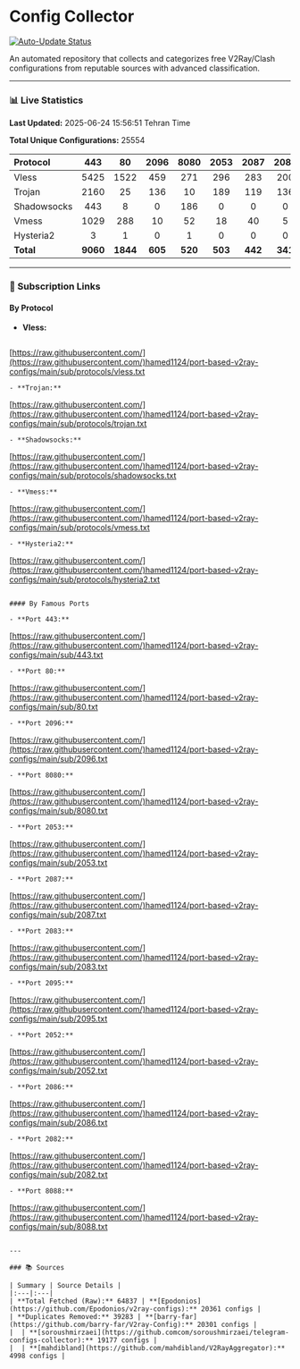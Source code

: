 # Config Collector

[![Auto-Update Status](https://github.com/hamed1124/port-based-v2ray-configs/actions/workflows/main.yml/badge.svg)](https://github.com/hamed1124/port-based-v2ray-configs/actions/workflows/main.yml)

An automated repository that collects and categorizes free V2Ray/Clash configurations from reputable sources with advanced classification.

---

### 📊 Live Statistics

**Last Updated:** 2025-06-24 15:56:51 Tehran Time

**Total Unique Configurations:** 25554

| Protocol | 443 | 80 | 2096 | 8080 | 2053 | 2087 | 2083 | 2095 | 2052 | 2086 | 2082 | 8088 | Total |
|:---| :---: | :---: | :---: | :---: | :---: | :---: | :---: | :---: | :---: | :---: | :---: | :---: |:---:|
| Vless | 5425 | 1522 | 459 | 271 | 296 | 283 | 200 | 133 | 181 | 101 | 90 | 15 | **15125** |
| Trojan | 2160 | 25 | 136 | 10 | 189 | 119 | 136 | 0 | 0 | 0 | 0 | 0 | **4137** |
| Shadowsocks | 443 | 8 | 0 | 186 | 0 | 0 | 0 | 0 | 0 | 0 | 0 | 0 | **3491** |
| Vmess | 1029 | 288 | 10 | 52 | 18 | 40 | 5 | 124 | 24 | 19 | 24 | 2 | **2724** |
| Hysteria2 | 3 | 1 | 0 | 1 | 0 | 0 | 0 | 0 | 0 | 0 | 0 | 0 | **40** |
| **Total** | **9060** | **1844** | **605** | **520** | **503** | **442** | **341** | **257** | **205** | **120** | **114** | **17** | **14028** |

---

### 🚀 Subscription Links

#### By Protocol

- **Vless:**
  ```
[https://raw.githubusercontent.com/](https://raw.githubusercontent.com/)hamed1124/port-based-v2ray-configs/main/sub/protocols/vless.txt
  ```
- **Trojan:**
  ```
[https://raw.githubusercontent.com/](https://raw.githubusercontent.com/)hamed1124/port-based-v2ray-configs/main/sub/protocols/trojan.txt
  ```
- **Shadowsocks:**
  ```
[https://raw.githubusercontent.com/](https://raw.githubusercontent.com/)hamed1124/port-based-v2ray-configs/main/sub/protocols/shadowsocks.txt
  ```
- **Vmess:**
  ```
[https://raw.githubusercontent.com/](https://raw.githubusercontent.com/)hamed1124/port-based-v2ray-configs/main/sub/protocols/vmess.txt
  ```
- **Hysteria2:**
  ```
[https://raw.githubusercontent.com/](https://raw.githubusercontent.com/)hamed1124/port-based-v2ray-configs/main/sub/protocols/hysteria2.txt
  ```

#### By Famous Ports

- **Port 443:**
  ```
[https://raw.githubusercontent.com/](https://raw.githubusercontent.com/)hamed1124/port-based-v2ray-configs/main/sub/443.txt
  ```
- **Port 80:**
  ```
[https://raw.githubusercontent.com/](https://raw.githubusercontent.com/)hamed1124/port-based-v2ray-configs/main/sub/80.txt
  ```
- **Port 2096:**
  ```
[https://raw.githubusercontent.com/](https://raw.githubusercontent.com/)hamed1124/port-based-v2ray-configs/main/sub/2096.txt
  ```
- **Port 8080:**
  ```
[https://raw.githubusercontent.com/](https://raw.githubusercontent.com/)hamed1124/port-based-v2ray-configs/main/sub/8080.txt
  ```
- **Port 2053:**
  ```
[https://raw.githubusercontent.com/](https://raw.githubusercontent.com/)hamed1124/port-based-v2ray-configs/main/sub/2053.txt
  ```
- **Port 2087:**
  ```
[https://raw.githubusercontent.com/](https://raw.githubusercontent.com/)hamed1124/port-based-v2ray-configs/main/sub/2087.txt
  ```
- **Port 2083:**
  ```
[https://raw.githubusercontent.com/](https://raw.githubusercontent.com/)hamed1124/port-based-v2ray-configs/main/sub/2083.txt
  ```
- **Port 2095:**
  ```
[https://raw.githubusercontent.com/](https://raw.githubusercontent.com/)hamed1124/port-based-v2ray-configs/main/sub/2095.txt
  ```
- **Port 2052:**
  ```
[https://raw.githubusercontent.com/](https://raw.githubusercontent.com/)hamed1124/port-based-v2ray-configs/main/sub/2052.txt
  ```
- **Port 2086:**
  ```
[https://raw.githubusercontent.com/](https://raw.githubusercontent.com/)hamed1124/port-based-v2ray-configs/main/sub/2086.txt
  ```
- **Port 2082:**
  ```
[https://raw.githubusercontent.com/](https://raw.githubusercontent.com/)hamed1124/port-based-v2ray-configs/main/sub/2082.txt
  ```
- **Port 8088:**
  ```
[https://raw.githubusercontent.com/](https://raw.githubusercontent.com/)hamed1124/port-based-v2ray-configs/main/sub/8088.txt
  ```

---

### 📚 Sources

| Summary | Source Details |
|:---|:---|
| **Total Fetched (Raw):** 64837 | **[Epodonios](https://github.com/Epodonios/v2ray-configs):** 20361 configs |
| **Duplicates Removed:** 39283 | **[barry-far](https://github.com/barry-far/V2ray-Config):** 20301 configs |
|  | **[soroushmirzaei](https://github.comcom/soroushmirzaei/telegram-configs-collector):** 19177 configs |
|  | **[mahdibland](https://github.com/mahdibland/V2RayAggregator):** 4998 configs |
